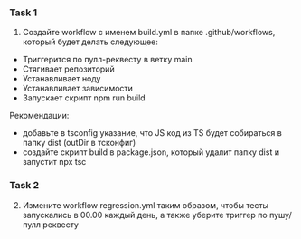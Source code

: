 ### Task 1

1. Создайте workflow с именем build.yml в папке .github/workflows, который будет делать следующее:

- Триггерится по пулл-реквесту в ветку main
- Стягивает репозиторий
- Устанавливает ноду
- Устанавливает зависимости
- Запускает скрипт npm run build

Рекомендации:

- добавьте в tsconfig указание, что JS код из TS будет собираться в папку dist (outDir в тсконфиг)
- создайте скрипт build в package.json, который удалит папку dist и запустит npx tsc

### Task 2

2. Измените workflow regression.yml таким образом, чтобы тесты запускались в 00.00 каждый день, а также уберите триггер по пушу/пулл реквесту
